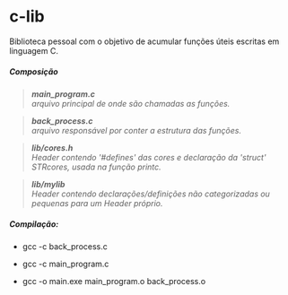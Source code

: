 # c-lib

Biblioteca pessoal com o objetivo de acumular funções úteis escritas em linguagem C.

##### Composição
> ***main_program.c***  
> *arquivo principal de onde são chamadas as funções.*

> ***back_process.c***  
> *arquivo responsável por conter a estrutura das funções.*

> ***lib/cores.h***  
> *Header contendo '#defines' das cores e declaração da 'struct' STRcores, usada na função printc.*

> ***lib/mylib***  
> *Header contendo declarações/definições não categorizadas ou pequenas para um Header próprio.*

##### Compilação:

- gcc -c back_process.c

- gcc -c main_program.c

- gcc -o main.exe main_program.o back_process.o
